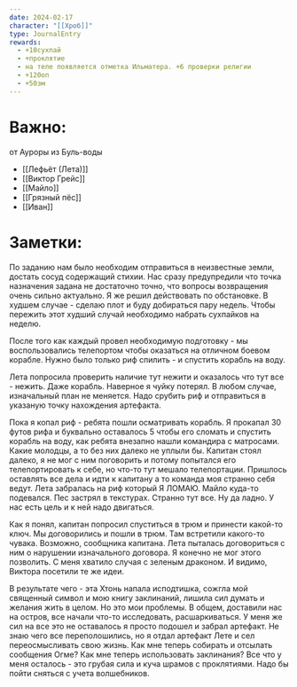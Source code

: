 ```yaml
---
date: 2024-02-17
character: "[[Хроб]]"
type: JournalEntry
rewards:
  - +10сухпай
  - +проклятие
  - на теле появляется отметка Ильматера. +6 проверки религии
  - +120оп
  - +50зм
---
```

# Важно:
от Ауроры из Буль-воды
- [[Лефьёт (Лета)]]
- [[Виктор Грейс]]
- [[Майло]]
- [[Грязный пёс]]
- [[Иван]]
# Заметки:
По заданию нам было необходим отправиться в неизвестные земли, достать сосуд содержащий стихии. Нас сразу предупредили что точка назначения задана не достаточно точно, что вопросы возвращения очень сильно актуально. Я же решил действовать по обстановке. В худшем случае - сделаю плот и буду добираться пару недель. Чтобы пережить этот худший случай необходимо набрать сухпайков на неделю.

После того как каждый провел необходимую подготовку - мы воспользовались телепортом чтобы оказаться на отличном боевом корабле. Нужно было только риф спилить - и спустить корабль на воду.

Лета попросила проверить наличие тут нежити и оказалось что тут все - нежить. Даже корабль. Наверное я чуйку потерял. В любом случае, изначальный план не меняется. Надо срубить риф и отправиться в указаную точку нахождения артефакта.

Пока я копал риф - ребята пошли осматривать корабль. Я прокапал 30 футов рифа и буквально оставалось 5 чтобы его сломать и спустить корабль на воду, как ребята внезапно нашли командира с матросами. Какие молодцы, а то без них далеко не уплыли бы. Капитан стоял далеко, я не мог с ним поговорить и потому попытался его телепортировать к себе, но что-то тут мешало телепортации. Пришлось оставлять все дела и идти к капитану а то команда моя странно себя ведут. Лета забралась на риф который Я ЛОМАЮ. Майло куда-то подевался. Пес застрял в текстурах. Странно тут все. Ну да ладно. У нас есть цель и к ней надо двигаться.

Как я понял, капитан попросил спуститься в трюм и принести какой-то ключ. Мы договорились и пошли в трюм. Там встретили какого-то чувака. Возможно, сообщника капитана. Лета пыталась договориться с ним о нарушении изначального договора. Я конечно не мог этого позволить. С меня хватило случая с зеленым драконом. И видимо, Виктора посетили те же идеи.

В результате чего - эта Хтонь напала исподтишка, сожгла мой священный символ и мою книгу заклинаний, лишила сил думать и желания жить в целом. Но это мои проблемы. В общем, доставили нас на остров, все начали что-то исследовать, расшаркиваться. У меня же сил на все это не оставалось я просто подошел и забрал артефакт. Не знаю чего все переполошились, но я отдал артефакт Лете и сел переосмысливать свою жизнь. Как мне теперь собирать и отсылать сообщения Огме? Как мне теперь использовать заклинания? Все что у меня осталось - это грубая сила и куча шрамов с проклятиями. Надо бы пойти сняться с учета волшебников.
